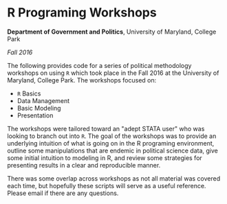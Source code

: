 # R Programing Workshops
 **Department of Government and Politics**, University of Maryland, College Park

_Fall 2016_

The following provides code for a series of political methodology workshops on using `R` which took place in the Fall 2016 at the University of Maryland, College Park. The workshops focused on:
 
 - `R` Basics 
 - Data Management
 - Basic Modeling
 - Presentation
 
The workshops were tailored toward an "adept STATA user" who was looking to branch out into `R`. The goal of the workshops was to provide an underlying intuition of what is going on in the R programing environment, outline some manipulations that are endemic in political science data, give some initial intuition to modeling in R, and review some strategies for presenting results in a clear and reproducible manner. 
 
There was some overlap across workshops as not all material was covered each time, but hopefully these scripts will serve as a useful reference. Please email if there are any questions. 